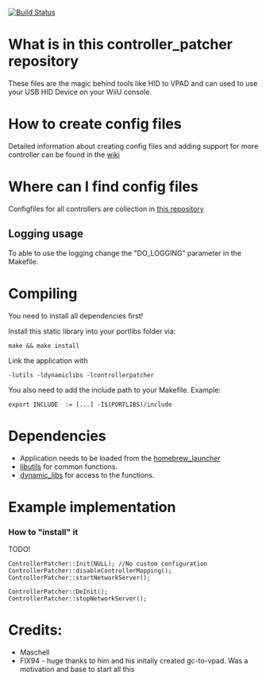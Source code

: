 [![Build Status](https://travis-ci.org/Maschell/controller_patcher.svg?branch=master)](https://travis-ci.org/Maschell/controller_patcher)  

# What is in this controller_patcher repository
These files are the magic behind tools like HID to VPAD and can used to use your USB HID Device on your WiiU console.

# How to create config files
Detailed information about creating config files and adding support for more controller can be found in the [wiki](https://github.com/Maschell/controller_patcher/wiki)

# Where can I find config files
Configfiles for all controllers are collection in [this repository](https://github.com/Maschell/controller_patch_configs)

## Logging usage
To able to use the logging change the "DO_LOGGING" parameter in the Makefile.

# Compiling
You need to install all dependencies first!

Install this static library into your portlibs folder via: 

```
make && make install
```

Link the application with

```
-lutils -ldynamiclibs -lcontrollerpatcher
```

You also need to add the include path to your Makefile. Example:

```
export INCLUDE	:= [...] -I$(PORTLIBS)/include
```

# Dependencies
- Application needs to be loaded from the [homebrew_launcher](https://github.com/dimok789/homebrew_launcher)
- [libutils](https://github.com/Maschell/libutils) for common functions.
- [dynamic_libs](https://github.com/Maschell/dynamic_libs/tree/lib) for access to the functions.

# Example implementation

### How to "install" it
TODO!

```
ControllerPatcher::Init(NULL); //No custom configuration
ControllerPatcher::disableControllerMapping();
ControllerPatcher::startNetworkServer();
```

```
ControllerPatcher::DeInit();
ControllerPatcher::stopNetworkServer();
```

# Credits:
- Maschell  
- FIX94 - huge thanks to him and his initally created gc-to-vpad. Was a motivation and base to start all this

